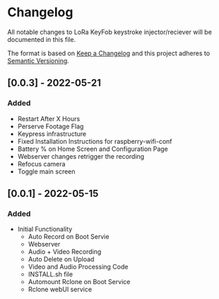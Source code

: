# Changelog

All notable changes to LoRa KeyFob keystroke injector/reciever will be documented in this file.

The format is based on [Keep a Changelog](http://keepachangelog.com/)
and this project adheres to [Semantic Versioning](http://semver.org/).

## [0.0.3] - 2022-05-21

### Added
- Restart After X Hours
- Perserve Footage Flag
- Keypress infrastructure
- Fixed Installation Instructions for raspberry-wifi-conf
- Battery % on Home Screen and Configuration Page
- Webserver changes retrigger the recording
- Refocus camera
- Toggle main screen

## [0.0.1] - 2022-05-15

### Added
- Initial Functionality
  - Auto Record on Boot Servie
  - Webserver
  - Audio + Video Recording
  - Auto Delete on Upload
  - Video and Audio Processing Code
  - INSTALL.sh file
  - Automount Rclone on Boot Service
  - Rclone webUI service